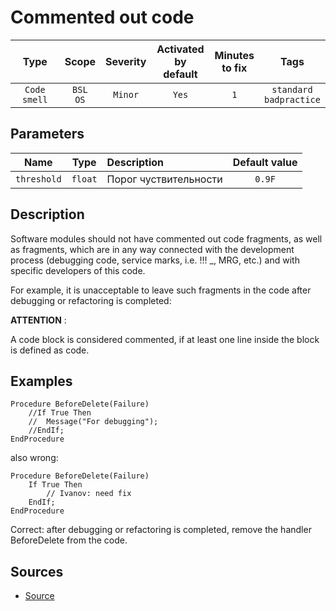 # Commented out code

| Type | Scope | Severity | Activated<br/>by default | Minutes<br/>to fix | Tags |
| :-: | :-: | :-: | :-: | :-: | :-: |
| `Code smell` | `BSL`<br/>`OS` | `Minor` | `Yes` | `1` | `standard`<br/>`badpractice` |

## Parameters 

| Name | Type | Description | Default value |
| :-: | :-: | :-- | :-: |
| `threshold` | `float` | Порог чуствительности | `0.9F` |

<!-- Блоки выше заполняются автоматически, не трогать -->
## Description

Software modules should not have commented out code fragments, as well as fragments, which are in any way connected with the development process (debugging code, service marks, i.e. !!! _, MRG, etc.) and with specific developers of this code.

For example, it is unacceptable to leave such fragments in the code after debugging or refactoring is completed:

**ATTENTION** :

A code block is considered commented, if at least one line inside the block is defined as code.

## Examples

```bls
Procedure BeforeDelete(Failure)
	//If True Then
	//	Message("For debugging");
	//EndIf;
EndProcedure
```

also wrong:

```bls
Procedure BeforeDelete(Failure)
	If True Then
		// Ivanov: need fix
	EndIf;
EndProcedure
```

Correct: after debugging or refactoring is completed, remove the handler BeforeDelete from the code.

## Sources

* [Source](https://its.1c.ru/db/v8std/content/456/hdoc)
